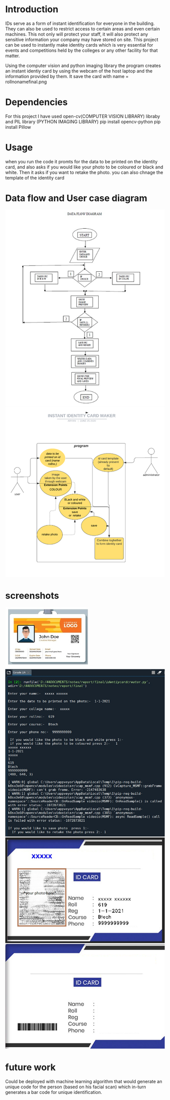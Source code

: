 # Introduction

IDs serve as a form of instant identification for everyone in the building. They can also be used to restrict access to certain areas and even certain machines. This not only will protect your staff, it will also protect any sensitive information your company may have stored on site.
This project can be used to instantly make identity cards which is very essential for events and competitions held by the colleges or any other facility for that matter.


Using the computer vision and python imaging library the program creates an instant identiy card by using the webcam of the host laptop and the information provided by them.
It save the card with name = rollnonamefinal.png


# Dependencies

For this project I have used open-cv(COMPUTER VISION LIBRARY) libraby and PIL library (PYTHON IMAGING LIBRARY)
pip install opencv-python
pip install Pillow

# Usage
when you run the code it promts for the data to be printed on the identity card, and also asks if you would like your photo to be coloured or black and white.
Then it asks if you want to retake the photo.
you can also chnage the template of the identity card 

# Data flow and User case diagram
![alt text](https://github.com/WHITEWOLF619/Instant-Identity-card-maker/blob/main/screenshots/Data%20flow%20diagram.jpg)
![alt text](https://github.com/WHITEWOLF619/Instant-Identity-card-maker/blob/main/screenshots/instant%20identity%20card%20maker.png)


# screenshots
![alt text](https://github.com/WHITEWOLF619/Instant-Identity-card-maker/blob/main/screenshots/template.jpg)
![alt text](https://github.com/WHITEWOLF619/Instant-Identity-card-maker/blob/main/screenshots/output.jpg)
![alt text](https://github.com/WHITEWOLF619/Instant-Identity-card-maker/blob/main/screenshots/output2.jpg)
![alt text](https://github.com/WHITEWOLF619/Instant-Identity-card-maker/blob/main/screenshots/idcard.png)



# future work
Could be deployed with machine learning algorithm that would generate an unique code for the person (based on his facial scan) which in-turn generates a bar code for unique identification.
